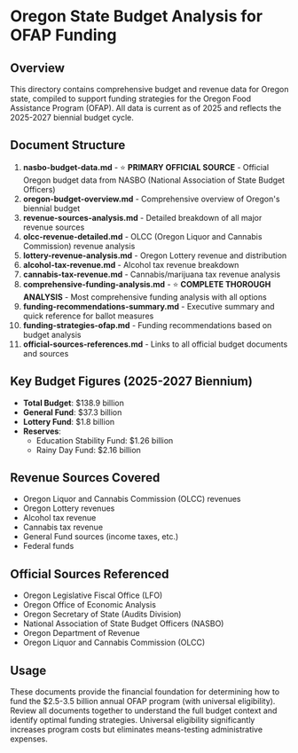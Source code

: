 # Oregon State Budget Analysis for OFAP Funding

## Overview

This directory contains comprehensive budget and revenue data for Oregon state, compiled to support funding strategies for the Oregon Food Assistance Program (OFAP). All data is current as of 2025 and reflects the 2025-2027 biennial budget cycle.

## Document Structure

1. **nasbo-budget-data.md** - ⭐ **PRIMARY OFFICIAL SOURCE** - Official Oregon budget data from NASBO (National Association of State Budget Officers)
2. **oregon-budget-overview.md** - Comprehensive overview of Oregon's biennial budget
3. **revenue-sources-analysis.md** - Detailed breakdown of all major revenue sources
4. **olcc-revenue-detailed.md** - OLCC (Oregon Liquor and Cannabis Commission) revenue analysis
5. **lottery-revenue-analysis.md** - Oregon Lottery revenue and distribution
6. **alcohol-tax-revenue.md** - Alcohol tax revenue breakdown
7. **cannabis-tax-revenue.md** - Cannabis/marijuana tax revenue analysis
8. **comprehensive-funding-analysis.md** - ⭐ **COMPLETE THOROUGH ANALYSIS** - Most comprehensive funding analysis with all options
9. **funding-recommendations-summary.md** - Executive summary and quick reference for ballot measures
10. **funding-strategies-ofap.md** - Funding recommendations based on budget analysis
11. **official-sources-references.md** - Links to all official budget documents and sources

## Key Budget Figures (2025-2027 Biennium)

- **Total Budget**: $138.9 billion
- **General Fund**: $37.3 billion
- **Lottery Fund**: $1.8 billion
- **Reserves**:
  - Education Stability Fund: $1.26 billion
  - Rainy Day Fund: $2.16 billion

## Revenue Sources Covered

- Oregon Liquor and Cannabis Commission (OLCC) revenues
- Oregon Lottery revenues
- Alcohol tax revenue
- Cannabis tax revenue
- General Fund sources (income taxes, etc.)
- Federal funds

## Official Sources Referenced

- Oregon Legislative Fiscal Office (LFO)
- Oregon Office of Economic Analysis
- Oregon Secretary of State (Audits Division)
- National Association of State Budget Officers (NASBO)
- Oregon Department of Revenue
- Oregon Liquor and Cannabis Commission (OLCC)

## Usage

These documents provide the financial foundation for determining how to fund the $2.5-3.5 billion annual OFAP program (with universal eligibility). Review all documents together to understand the full budget context and identify optimal funding strategies. Universal eligibility significantly increases program costs but eliminates means-testing administrative expenses.
